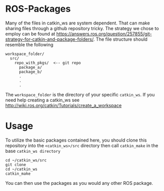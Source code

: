 # ROS-Packages
Many of the files in catkin_ws are system dependent. That can make sharing files through a github repository tricky. The strategy we chose to employ can be found at https://answers.ros.org/question/257855/git-strategy-for-catkin-and-package-folders/. The file structure should resemble the following

```
workspace_folder/
  src/
    repo_with_pkgs/  <-- git repo
      package_a/
      package_b/
      .
      .
      .
```
The `workspace_folder` is the directory of your specific `catkin_ws`. If you need help creating a catkin_ws see http://wiki.ros.org/catkin/Tutorials/create_a_workspace
# Usage
To utilize the basic packages contained here, you should clone this repository into the `<catkin_ws>/src` directory then call `catkin_make` in the base `catkin_ws directory`
```
cd ~/catkin_ws/src
git clone 
cd ~/catkin_ws
catkin_make
```
You can then use the packages as you would any other ROS package.
